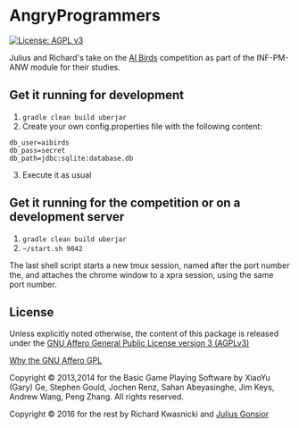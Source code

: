 # AngryProgrammers
[![License: AGPL v3](https://img.shields.io/badge/License-AGPL%20v3-blue.svg)](http://www.gnu.org/licenses/agpl-3.0)

Julius and Richard's take on the [AI Birds](http://aibirds.org/) competition as part of the INF-PM-ANW module for their studies.

## Get it running for development
1. `gradle clean build uberjar`
2. Create your own config.properties file with the following content:

 ```
 db_user=aibirds
 db_pass=secret
 db_path=jdbc:sqlite:database.db
 ```
 
3. Execute it as usual

## Get it running for the competition or on a development server
1. `gradle clean build uberjar`
2. `~/start.sh 9042`

The last shell script starts a new tmux session, named after the port number the, and attaches the chrome window to a xpra session, using the same port number.

## License
Unless explicitly noted otherwise, the content of this package is released under the [GNU Affero General Public License version 3 (AGPLv3)](http://www.gnu.org/licenses/agpl.html)

[Why the GNU Affero GPL](http://www.gnu.org/licenses/why-affero-gpl.html)

Copyright © 2013,2014 for the Basic Game Playing Software by XiaoYu (Gary) Ge, Stephen Gould, Jochen Renz, Sahan Abeyasinghe, Jim Keys, Andrew Wang, Peng Zhang. All rights reserved.

Copyright © 2016 for the rest by Richard Kwasnicki and [Julius Gonsior](https://gaenseri.ch/) 
